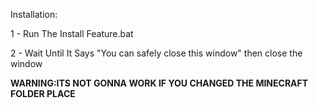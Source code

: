 Installation:

1 - Run The Install Feature.bat

2 - Wait Until It Says "You can safely close this window" then close the window

**WARNING:ITS NOT GONNA WORK IF YOU CHANGED THE MINECRAFT FOLDER PLACE**